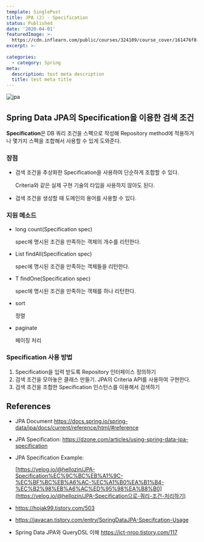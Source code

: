 ```yaml
---
template: SinglePost
title: JPA (2) - Specification
status: Published
date: '2020-04-01'
featuredImage: >-
  https://cdn.inflearn.com/public/courses/324109/course_cover/161476f8-f0b7-4b04-b293-ce648c2ea445/kyh_jsp.png
excerpt: >-
  
categories:
  - category: Spring
meta:
  description: test meta description
  title: test meta title
---
```



![jpa](https://cdn.inflearn.com/public/courses/324109/course_cover/161476f8-f0b7-4b04-b293-ce648c2ea445/kyh_jsp.png)

## Spring Data JPA의 Specification을 이용한 검색 조건

**Specification**은 DB 쿼리 조건을 스펙으로 작성해 Repository method에 적용하거나 몇가지 스펙을 조합해서 사용할 수 있게 도와준다. 

### 장점

  - 검색 조건을 추상화한 Specification을 사용하여 단순하게 조합할 수 있다.

    Criteria와 같은 실제 구현 기술의 타입을 사용하지 않아도 된다.

  - 검색 조건을 생성할 때 도메인의 용어를 사용할 수 있다.

### 지원 메소드

  - long count(Specification<T> spec)
    
    spec에 명시된 조건을 만족하는 객체의 개수를 리턴한다.
  - List<T> findAll(Specification<T> spec)
  
    spec에 명시된 조건을 만족하는 객체들을 리턴한다.
  - T findOne(Specification<T> spec)
    
    spec에 명시된 조건을 만족하는 객체를 하나 리턴한다.
  - sort
    
    정렬
  - paginate
    
    페이징 처리

### Specification 사용 방법

  1. Specification을 입력 받도록 Repository 인터페이스 정의하기
  2. 검색 조건을 모아놓은 클래스 만들기. JPA의 Criteria API를 사용하여 구현한다.
  3. 검색 조건을 조합한 Specification 인스턴스를 이용해서 검색하기




## References

- JPA Document https://docs.spring.io/spring-data/jpa/docs/current/reference/html/#reference

- JPA Specification: https://dzone.com/articles/using-spring-data-jpa-specification

- JPA Specification Example: 

  [https://velog.io/@hellozin/JPA-Specification%EC%9C%BC%EB%A1%9C-%EC%BF%BC%EB%A6%AC-%EC%A1%B0%EA%B1%B4-%EC%B2%98%EB%A6%AC%ED%95%98%EA%B8%B0](https://velog.io/@hellozin/JPA-Specification으로-쿼리-조건-처리하기)

- https://hojak99.tistory.com/503

- https://javacan.tistory.com/entry/SpringDataJPA-Specifcation-Usage

- Spring Data JPA와 QueryDSL 이해 https://ict-nroo.tistory.com/117

